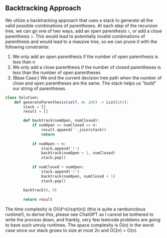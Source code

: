 ## Backtracking Approach
We utilize a backtracking approach that uses a stack to generate all the valid possible combinations of parentheses. At each step of the recursion tree, we can go one of two ways, add an open parenthesis `(`, or add a close parenthesis `)`. This would lead to potentially invalid combinations of parenthesis and would lead to a massive tree, so we can prune it with the following constraints: 
1) We only add an open parenthesis if the number of open parenthesis is less than n
2) We only add a close parenthesis if the number of closed parentheses is less than the number of open parentheses
3)  (Base Case:) We end the current decision tree path when the number of close and open parentheses are the same.
The stack helps us "build" our string of parentheses.
``` python
class Solution:
    def generateParenthesis(self, n: int) -> List[str]:
        stack = []
        result = []

        def backtrack(numOpen, numClosed):
            if numOpen == numClosed == n:
                result.append(''.join(stack))
                return
            
            if numOpen < n:
                stack.append('(')
                backtrack(numOpen + 1, numClosed)
                stack.pop()
            
            if numClosed < numOpen:
                stack.append(')')
                backtrack(numOpen, numClosed + 1)
                stack.pop()
        
        backtrack(0, 0)
        
        return result
```
The time complexity is O((4^n)/sqrt(n)) (this is quite a rambunctious runtime!), to derive this, please see ChatGPT as I cannot be bothered to write the process down, and frankly, very few leetcode problems are going to have such unruly runtimes. The space complexity is O(n) in the worst case since our stack grows to size at most 2n and O(2n) = O(n).
